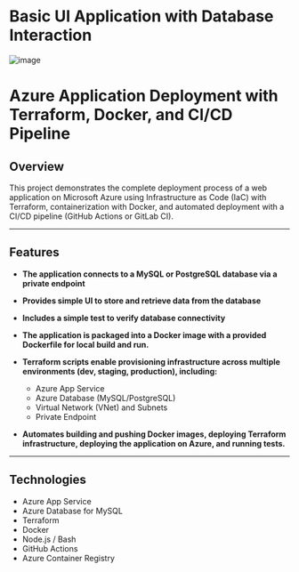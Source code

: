 # Basic UI Application with Database Interaction

![image](https://github.com/user-attachments/assets/a988cd45-5ff2-41a0-8635-bbc78d22d8f5)

# Azure Application Deployment with Terraform, Docker, and CI/CD Pipeline

## Overview

This project demonstrates the complete deployment process of a web application on Microsoft Azure using Infrastructure as Code (IaC) with Terraform, containerization with Docker, and automated deployment with a CI/CD pipeline (GitHub Actions or GitLab CI).

---

## Features

- **The application connects to a MySQL or PostgreSQL database via a private endpoint**

- **Provides simple UI to store and retrieve data from the database**  

- **Includes a simple test to verify database connectivity**  
  
- **The application is packaged into a Docker image with a provided Dockerfile for local build and run.**  


- **Terraform scripts enable provisioning infrastructure across multiple environments (dev, staging, production), including:**  
  - Azure App Service  
  - Azure Database (MySQL/PostgreSQL)  
  - Virtual Network (VNet) and Subnets  
  - Private Endpoint  

- **Automates building and pushing Docker images, deploying Terraform infrastructure, deploying the application on Azure, and running tests.**  
  

---

## Technologies

- Azure App Service  
- Azure Database for MySQL
- Terraform  
- Docker  
- Node.js / Bash
- GitHub Actions
- Azure Container Registry


